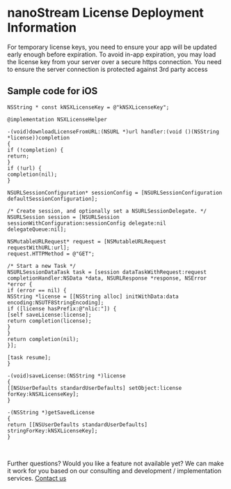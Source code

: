 # nanoStream License Deployment Information
For temporary license keys, you need to ensure your app will be updated early enough before expiration. To avoid in-app expiration, you may load the license key from your server over a secure https connection. You need to ensure the server connection is protected against 3rd party access

## Sample code for iOS
```objc
NSString * const kNSXLicenseKey = @"kNSXLicenseKey";

@implementation NSXLicenseHelper

-(void)downloadLicenseFromURL:(NSURL *)url handler:(void ()(NSString *license))completion
{
if (!completion) {
return;
}
if (!url) {
completion(nil);
}

NSURLSessionConfiguration* sessionConfig = [NSURLSessionConfiguration defaultSessionConfiguration];

/* Create session, and optionally set a NSURLSessionDelegate. */
NSURLSession session = [NSURLSession sessionWithConfiguration:sessionConfig delegate:nil delegateQueue:nil];

NSMutableURLRequest* request = [NSMutableURLRequest requestWithURL:url];
request.HTTPMethod = @"GET";

/* Start a new Task */
NSURLSessionDataTask task = [session dataTaskWithRequest:request completionHandler:NSData *data, NSURLResponse *response, NSError *error {
if (error == nil) {
NSString *license = [[NSString alloc] initWithData:data encoding:NSUTF8StringEncoding];
if ([license hasPrefix:@"nlic:"]) {
[self saveLicense:license];
return completion(license);
}
}
return completion(nil);
}];

[task resume];
}

-(void)saveLicense:(NSString *)license
{
[[NSUserDefaults standardUserDefaults] setObject:license forKey:kNSXLicenseKey];
}

-(NSString *)getSavedLicense
{
return [[NSUserDefaults standardUserDefaults] stringForKey:kNSXLicenseKey];
}
```
&nbsp;

Further questions? Would you like a feature not available yet?
We can make it work for you based on our consulting and development / implementation services. [Contact us](http://www.nanocosmos.de/v4/en/contact-form.html)
